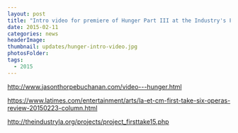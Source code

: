 ```yaml
---
layout: post
title: "Intro video for premiere of Hunger Part III at the Industry's FIRST TAKE in Los Angeles."
date: 2015-02-11
categories: news
headerImage:
thumbnail: updates/hunger-intro-video.jpg
photosFolder:
tags:
  - 2015
---
```


http://www.jasonthorpebuchanan.com/video---hunger.html

https://www.latimes.com/entertainment/arts/la-et-cm-first-take-six-operas-review-20150223-column.html

http://theindustryla.org/projects/project_firsttake15.php
